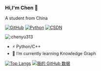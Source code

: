 ### Hi,I'm Chen 👋  
A student from China


[![GitHub](https://img.shields.io/badge/dynamic/json?logo=github&label=GitHub&labelColor=495867&color=495867&query=%24.data.totalSubs&url=https%3A%2F%2Fapi.spencerwoo.com%2Fsubstats%2F%3Fsource%3Dgithub%26queryKey%3Dhayschan&style=flat-square)](https://github.com/chenyu313)
[![Python](https://img.shields.io/static/v1?label=Program&message=Python&color=blue)](https://github.com/chenyu313)
[![CSDN](https://img.shields.io/static/v1?label=Blog&message=CSDN&color=red)](https://blog.csdn.net/qq_45190143)

![:chenyu313](https://count.getloli.com/get/@:chenyu313?theme=rule34)


- ⚡ Python/C++  
- 🌱 I’m currently learning Knowledge Graph  

[![Top Langs](https://github-readme-stats.vercel.app/api/top-langs/?username=chenyu313&layout=compact)](https://github.com/chenyu313/github-readme-stats)
[![我的 GitHub 数据](https://github-readme-stats.vercel.app/api?username=chenyu313)]()


